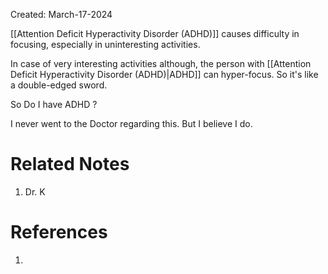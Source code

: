 Created: March-17-2024

[[Attention Deficit Hyperactivity Disorder (ADHD)]] causes difficulty in focusing, especially in uninteresting activities.

In case of very interesting activities although, the person with [[Attention Deficit Hyperactivity Disorder (ADHD)|ADHD]] can hyper-focus. So it's like a double-edged sword.

So Do I have ADHD ?

I never went to the Doctor regarding this. But I believe I do.

# Related Notes

1. Dr. K
# References

1. 